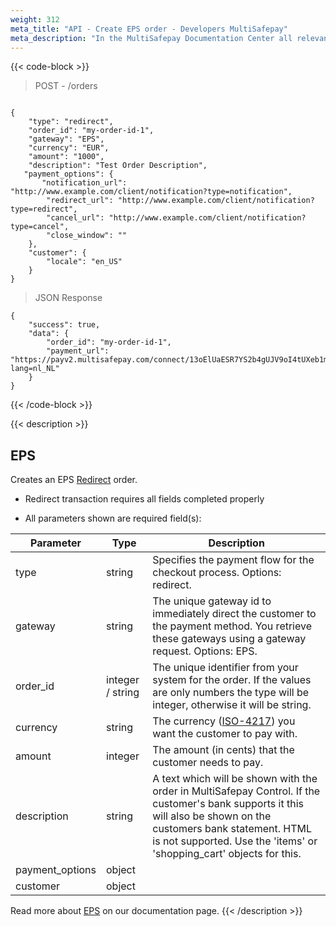 ```yaml
---
weight: 312
meta_title: "API - Create EPS order - Developers MultiSafepay"
meta_description: "In the MultiSafepay Documentation Center all relevant information regarding our Plugins and API. As well as Support pages for Payment Method, Tools and General Questions. You can also find the contact details of our Support Team and Integration Team."
---
```

{{< code-block >}}
> POST - /orders

```shell

{
    "type": "redirect",
    "order_id": "my-order-id-1",
    "gateway": "EPS",
    "currency": "EUR",
    "amount": "1000",
    "description": "Test Order Description",
   "payment_options": {
       "notification_url": "http://www.example.com/client/notification?type=notification",
        "redirect_url": "http://www.example.com/client/notification?type=redirect",
        "cancel_url": "http://www.example.com/client/notification?type=cancel", 
        "close_window": ""
    },
    "customer": {
        "locale": "en_US"
    }
}
```

> JSON Response

```shell
{
    "success": true,
    "data": {
        "order_id": "my-order-id-1",
        "payment_url": "https://payv2.multisafepay.com/connect/13oElUaESR7YS2b4gUJV9oI4tUXeb1mj1D8/?lang=nl_NL"
    }
}
```
{{< /code-block >}}

{{< description >}}
## EPS

Creates an EPS [Redirect](/faq/api/difference-between-direct-and-redirect/) order.

* Redirect transaction requires all fields completed properly

* All parameters shown are required field(s):

| Parameter                      | Type     | Description                                                                              |
|--------------------------------|----------|------------------------------------------------------------------------------------------|
| type                           | string | Specifies the payment flow for the checkout process. Options: redirect.                     | 
| gateway                        | string | The unique gateway id to immediately direct the customer to the payment method. You retrieve these gateways using a gateway request. Options: EPS. |
| order_id                       | integer / string | The unique identifier from your system for the order. If the values are only numbers the type will be integer, otherwise it will be string.                                    |
| currency                       | string | The currency ([ISO-4217](https://www.iso.org/iso-4217-currency-codes.html)) you want the customer to pay with. |
| amount                         | integer | The amount (in cents) that the customer needs to pay.                                    |
| description                    | string | A text which will be shown with the order in MultiSafepay Control. If the customer's bank supports it this will also be shown on the customers bank statement. HTML is not supported. Use the 'items' or 'shopping_cart' objects for this. |
| payment_options                | object |                            |
| customer                       | object |                                      |

Read more about [EPS](/payment-methods/banks/eps/) on our documentation page.
{{< /description >}}